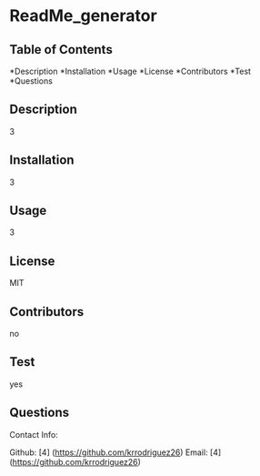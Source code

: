 # ReadMe_generator
  
## Table of Contents
*Description
*Installation
*Usage
*License
*Contributors
*Test
*Questions

## Description

3

## Installation
3

## Usage
3

## License
MIT

## Contributors
no

## Test
yes

## Questions
Contact Info:

Github: [4] (https://github.com/krrodriguez26)
Email: [4] (https://github.com/krrodriguez26)
